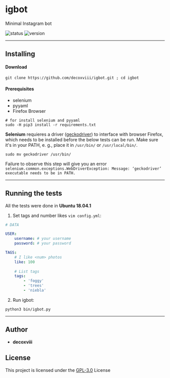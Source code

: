 # igbot
Minimal Instagram bot

![status](https://img.shields.io/badge/status-Building-red.svg?style=flat-square) 
![version](https://img.shields.io/badge/version-31.01.19-lightgrey.svg?style=flat-square)

---
## Installing
#### Download
```
git clone https://github.com/decoxviii/igbot.git ; cd igbot
```

#### Prerequisites
+ selenium
+ pyyaml
+ Firefox Browser

```
# for install selenium and pyyaml
sudo -H pip3 install -r requirements.txt
```

**Selenium** requieres a driver ([geckodriver](https://github.com/mozilla/geckodriver/releases)) to interface with browser Firefox, which needs to be installed before the below tests can be run. Make sure it's in your PATH, e. g., place it in `/usr/bin/` or `/usr/local/bin/`.

```
sudo mv geckodriver /usr/bin/
```

Failure to observe this step will give you an error `selenium.common.exceptions.WebDriverException: Message: ‘geckodriver’ executable needs to be in PATH.`

---
## Running the tests
All the tests were done in **Ubuntu 18.04.1**

1. Set tags and number likes `vim config.yml`:

```yml
# DATA

USER:
    username: # your username
    password: # your password

TAGS:
    # I like <num> photos
    like: 100
    
    # List tags
    tags:
        - 'foggy'
        - 'trees'
        - 'niebla'
```
2. Run igbot:
```
python3 bin/igbot.py
```
---
## Author
 + **decoxviii** 

## License
This project is licensed under the [GPL-3.0](https://github.com/decoxviii/igbot/blob/master/LICENSE) License

